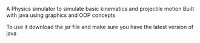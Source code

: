 A Physics simulator to simulate basic kinematics and projectile motion
Built with java using graphics and OOP concepts

To use it download the jar file and make sure you have the latest version of java
